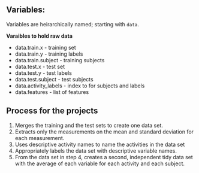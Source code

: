 ## Variables:

Variables are heirarchically named; starting with `data`. 

**Varaibles to hold raw data**
+ data.train.x - training set
+ data.train.y - training labels
+ data.train.subject - training subjects
+ data.test.x - test set
+ data.test.y - test labels
+ data.test.subject - test subjects
+ data.activity_labels - index to for subjects and labels
+ data.features - list of features

## Process for the projects

1. Merges the training and the test sets to create one data set.
2. Extracts only the measurements on the mean and standard deviation for each measurement. 
3. Uses descriptive activity names to name the activities in the data set
4. Appropriately labels the data set with descriptive variable names. 
5. From the data set in step 4, creates a second, independent tidy data set with the average of each variable for each activity and each subject.